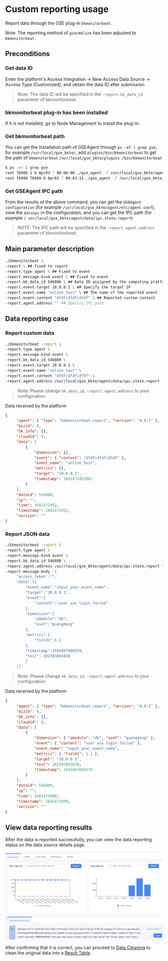 # Custom reporting usage

Report data through the GSE plug-in `bkmonitorbeat`.

Note: The reporting method of `gsecmdline` has been adjusted to `bkmonitorbeat`.

## Preconditions

### Get data ID
Enter the platform's Access Integration -> New Access Data Source -> Access Type (Customized), and obtain the data ID after submission.

> Note: The data ID will be specified in the `-report.bk_data_id` parameter of bkmonitorbeat.

### bkmonitorbeat plug-in has been installed

If it is not installed, go to Node Management to install the plug-in.

### Get bkmonitorbeat path
You can get the installation path of GSEAgent through `ps -ef | grep gse`, for example `/usr/local/gse_bkte/`, add `plugins/bin/bkmonitorbeat` to get the path of `bkmonitorbeat` `/usr/local/gse_bkte/plugins /bin/bkmonitorbeat`

```bash
$ ps -ef | grep gse
root 76989 1 0 Apr03 ? 00:00:00 ./gse_agent -f /usr/local/gse_bkte/agent/etc/agent.conf
root 76990 76989 0 Apr03 ? 00:03:15 ./gse_agent -f /usr/local/gse_bkte/agent/etc/agent.conf
```

### Get GSEAgent IPC path
From the results of the above command, you can get the `GSEAgent configuration` (for example `/usr/local/gse_bkte/agent/etc/agent.conf`), view the `dataipc` in the configuration, and you can get the IPC path (for example `/ usr/local/gse_bkte/agent/data/ipc.state.report`)

> NOTE: The IPC path will be specified in the `-report.agent.address` parameter of bkmonitorbeat.



## Main parameter description

```bash
./bkmonitorbeat \
-report \ ## fixed to report
-report.type agent \ ## Fixed to event
-report.message.kind event \ ## Fixed to event
-report.bk_data_id 546800 \ ## Data ID assigned by the computing platform
-report.event.target 10.0.0.1 \ ## Specify the target IP
-report.event.name "online_test" \ ## The name of the reported event
-report.event.content "dfdf|dfdf|dfdf" \ ## Reported custom content
-report.agent.address "" ## Specify IPC path
```

## Data reporting case
### Report custom data

```bash
./bkmonitorbeat -report \
-report.type agent \
-report.message.kind event \
-report.bk_data_id 546800 \
-report.event.target 10.0.0.1 \
-report.event.name "online_test" \
-report.event.content "dfdf|dfdf|dfdf" \
-report.agent.address /usr/local/gse_bkte/agent/data/ipc.state.report
```

> Note: Please change `bk_data_id`, `-report.agent.address` to your configuration.


Data received by the platform

```json
{
     "agent": { "type": "bkmonitorbeat.report", "version": "0.0.1" },
     "bizid": 0,
     "bk_info": {},
     "cloudid": 0,
     "data": [
         {
             "dimension": {},
             "event": { "content": "dfdf|dfdf|dfdf" },
             "event_name": "online_test",
             "metrics": {},
             "target": "10.0.0.1",
             "timestamp": 1681472452062
         }
     ],
     "dataid": 546800,
     "ip": "",
     "time": 1681472452,
     "timestamp": 1681472452,
     "version": ""
}
```



### Report JSON data

```bash
./bkmonitorbeat -report \
-report.type agent \
-report.message.kind event \
-report.bk_data_id 546800 \
-report.agent.address /usr/local/gse_bkte/agent/data/ipc.state.report \
-report.message.body '{
     "access_token":"",
     "data":[{
         "event_name":"input_your_event_name",
         "target":"10.0.0.1",
         "event":{
             "content":"user xxx login failed"
         },
         "dimension":{
             "amodule":"db",
             "aset":"guangdong"
         },
         "metrics":{
             "field1":1.1
         },
         "timestamp":1591067660370,
         "test": 202383883838
         }
     ]}'
```

> Note: Please change `bk_data_id`, `-report.agent.address` to your configuration.
    
    
Data received by the platform

```json
{
     "agent": { "type": "bkmonitorbeat.report", "version": "0.0.1" },
     "bizid": 0,
     "bk_info": {},
     "cloudid": 0,
     "data": [
         {
             "dimension": { "amodule": "db", "aset": "guangdong" },
             "event": { "content": "user xxx login failed" },
             "event_name": "input_your_event_name",
             "metrics": { "field1": 1.1 },
             "target": "10.0.0.1",
             "test": 202383883838,
             "timestamp": 1591067660370
         }
     ],
     "dataid": 546800,
     "ip": "",
     "time": 1681471090,
     "timestamp": 1681471090,
     "version": ""
}
```


## View data reporting results

After the data is reported successfully, you can view the data reporting status on the data source details page.

![](media/16877705954089.jpg)

After confirming that it is correct, you can proceed to [Data Cleaning](../../data-clean/detail.md) to clean the original data into a [Result Table](../../../../Introduction/Terms.md).